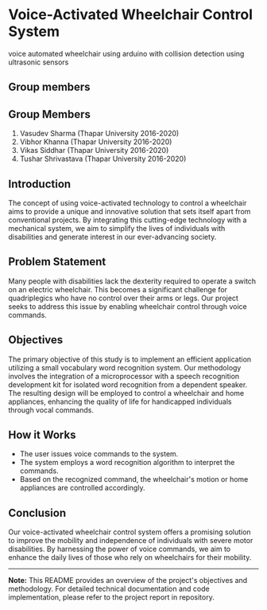 # Voice-Activated Wheelchair Control System
voice automated wheelchair using arduino with collision detection using ultrasonic sensors

## Group members
## Group Members

1. Vasudev Sharma (Thapar University 2016-2020)
2. Vibhor Khanna (Thapar University 2016-2020)
3. Vikas Siddhar (Thapar University 2016-2020)
4. Tushar Shrivastava (Thapar University 2016-2020)
## Introduction

The concept of using voice-activated technology to control a wheelchair aims to provide a unique and innovative solution that sets itself apart from conventional projects. By integrating this cutting-edge technology with a mechanical system, we aim to simplify the lives of individuals with disabilities and generate interest in our ever-advancing society.

## Problem Statement

Many people with disabilities lack the dexterity required to operate a switch on an electric wheelchair. This becomes a significant challenge for quadriplegics who have no control over their arms or legs. Our project seeks to address this issue by enabling wheelchair control through voice commands.

## Objectives

The primary objective of this study is to implement an efficient application utilizing a small vocabulary word recognition system. Our methodology involves the integration of a microprocessor with a speech recognition development kit for isolated word recognition from a dependent speaker. The resulting design will be employed to control a wheelchair and home appliances, enhancing the quality of life for handicapped individuals through vocal commands.

## How it Works

- The user issues voice commands to the system.
- The system employs a word recognition algorithm to interpret the commands.
- Based on the recognized command, the wheelchair's motion or home appliances are controlled accordingly.

## Conclusion

Our voice-activated wheelchair control system offers a promising solution to improve the mobility and independence of individuals with severe motor disabilities. By harnessing the power of voice commands, we aim to enhance the daily lives of those who rely on wheelchairs for their mobility.

---

**Note:** This README provides an overview of the project's objectives and methodology. For detailed technical documentation and code implementation, please refer to the project report in repository.


